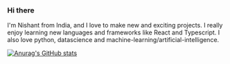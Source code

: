 ### Hi there

I'm Nishant from India, and I love to make new and exciting projects. I really enjoy learning new languages and frameworks like React and Typescript. I also love python, datascience and machine-learning/artificial-intelligence.

[![Anurag's GitHub stats](https://github-readme-stats.vercel.app/api?username=nishant-bhosale)](https://github.com/anuraghazra/github-readme-stats)









